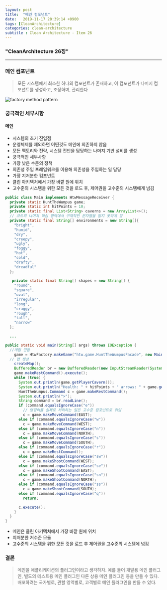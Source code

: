 ```yaml
---
layout: post
title:  "메인 컴포넌트"
date:   2019-11-17 20:39:14 +0900
tags: [CleanArchitecture]
categories: clean-architecture
subtitle : Clean Architecture - Item 26
---
```


### "CleanArchitecture 26장"
---

### 메인 컴포넌트

> 모든 시스템에서 최소한 하나의 컴포넌트가 존재하고, 이 컴포넌트가 나머지 컴포넌트를 생성하고, 조정하며, 관리한다

![factory method pattern](6.gif)

<!-- more -->

### 궁극적인 세부사항

#### 메인

- 시스템의 초기 진입점
- 운영체제를 제외하면 어떤것도 메인에 의존하지 않음
- 모든 팩토리와 전략, 시스템 전반을 담당하는 나머지 기반 설비를 생성
- 궁극적인 세부사항
- 가장 낮은 수준의 정책
- 의존성 주입 프레임워크를 이용해 의존성을 주입하는 일 담당
- 가장 지저분한 컴포넌트
- 클린 아키텍처에서 가장 바깥 원에 위치
- 고수준의 시스템을 위한 모든 것을 로드 후, 제어권을 고수준의 시스템에게 넘김

``` java
public class Main implements HtwMessageReceiver {
  private static HuntTheWumpus game;
  private static int hitPoints = 10;
  private static final List<String> caverns = new ArrayList<>();
  // 코드의 나머지 핵심 영역에서 구체적인 문자열을 알지 못하게 함
  private static final String[] environments = new String[]{
    "bright",
    "humid",
    "dry",
    "creepy",
    "ugly",
    "foggy",
    "hot",
    "cold",
    "drafty",
    "dreadful"
  };
  
   private static final String[] shapes = new String[] {
    "round",
    "square",
    "oval",
    "irregular",
    "long",
    "craggy",
    "rough",
    "tall",
    "narrow"
  };

  ...

public static void main(String[] args) throws IOException {
  //게임 만듬
    game = HtwFactory.makeGame("htw.game.HuntTheWumpusFacade", new Main());
  // 맵 생성
    createMap();
    BufferedReader br = new BufferedReader(new InputStreamReader(System.in));
    game.makeRestCommand().execute();
    while (true) {
      System.out.println(game.getPlayerCavern());
      System.out.println("Health: " + hitPoints + " arrows: " + game.getQuiver());
      HuntTheWumpus.Command c = game.makeRestCommand();
      System.out.println(">");
      String command = br.readLine();
      if (command.equalsIgnoreCase("e"))
        // 명령어를 실제로 처리하는 일은 고수준 컴포넌트로 위임
        c = game.makeMoveCommand(EAST);
      else if (command.equalsIgnoreCase("w"))
        c = game.makeMoveCommand(WEST);
      else if (command.equalsIgnoreCase("n"))
        c = game.makeMoveCommand(NORTH);
      else if (command.equalsIgnoreCase("s"))
        c = game.makeMoveCommand(SOUTH);
      else if (command.equalsIgnoreCase("r"))
        c = game.makeRestCommand();
      else if (command.equalsIgnoreCase("sw"))
        c = game.makeShootCommand(WEST);
      else if (command.equalsIgnoreCase("se"))
        c = game.makeShootCommand(EAST);
      else if (command.equalsIgnoreCase("sn"))
        c = game.makeShootCommand(NORTH);
      else if (command.equalsIgnoreCase("ss"))
        c = game.makeShootCommand(SOUTH);
      else if (command.equalsIgnoreCase("q"))
        return;

      c.execute();
    }
  }
}
```

- 메인은 클린 아키텍처에서 가장 바깥 원에 위치
- 지저분한 저수준 모듈
- 고수준의 시스템을 위한 모든 것을 로드 후 제어권을 고수준의 시스템에 넘김

### 결론

> 메인을 애플리케이션의 플러그인이라고 생각하자. 예를 들어 개발용 메인 플러그인, 별도의 테스트용 메인 플러그인 다른 상용 메인 플러그인 등을 만들 수 있다. 배포하려는 국가별로, 관할 영역별로, 고객별로 메인 플러그인을 만들 수 있다. 